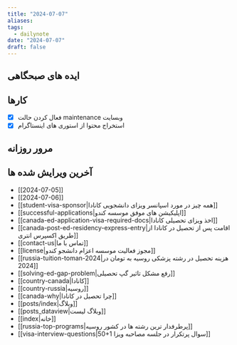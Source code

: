 ```yaml
---
title: "2024-07-07"
aliases: 
tags:
  - dailynote
date: "2024-07-07"
draft: false
---
```


## ایده های صبحگاهی


## کارها

- [x] فعال کردن حالت maintenance وبسایت
- [x] استخراج محتوا از استوری های اینستاگرام 

## مرور روزانه



## آخرین ویرایش شده ها
- [[2024-07-05]]
- [[2024-07-06]]
- [[student-visa-sponsor|همه چیز در مورد اسپانسر ویزای دانشجویی کانادا]]
- [[successful-applications|اپلیکیشن های موفق موسسه کندو]]
- [[canada-ed-application-visa-required-docs|اخذ ویزای تحصیلی کانادا]]
- [[canada-post-ed-residency-express-entry|اقامت پس از تحصیل در کانادا از طریق اکسپرس انتری]]
- [[contact-us|تماس با ما]]
- [[license|مجوز فعالیت موسسه اعزام دانشجو کندو]]
- [[russia-tuition-toman-2024|هزینه تحصیل در رشته پزشکی روسیه به تومان در 2024]]
- [[solving-ed-gap-problem|رفع مشکل تاثیر گپ تحصیلی]]
- [[country-canada|کانادا]]
- [[country-russia|روسیه]]
- [[canada-why|چرا تحصیل در کانادا]]
- [[posts/index|وبلاگ]]
- [[posts_dataview|وبلاگ لیست]]
- [[index|خانه]]
- [[russia-top-programs|پرطرفدار ترین رشته ها در کشور روسیه]]
- [[visa-interview-questions|50+1 سوال پرتکرار در جلسه مصاحبه ویزا]]

